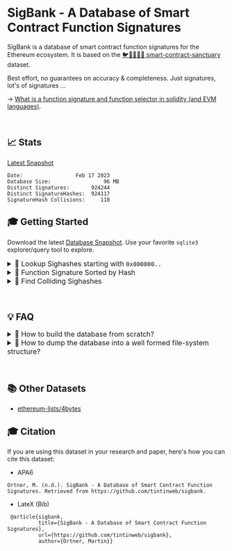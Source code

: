 # SigBank - A Database of Smart Contract Function Signatures

SigBank is a database of smart contract function signatures for the Ethereum ecosystem. It is based on the [🐦🌴🌴🌴🦕 smart-contract-sanctuary](https://github.com/tintinweb/smart-contract-sanctuary) dataset. 

Best effort, no guarantees on accuracy & completeness. Just signatures, lot's of signatures ...


→ [What is a function signature and function selector in solidity (and EVM languages)](https://ethereum.stackexchange.com/questions/135205/what-is-a-function-signature-and-function-selector-in-solidity-and-evm-language).

&nbsp;

## 📈 Stats

[Latest Snapshot](./releases)

```
Date:                 Feb 17 2023
Database Size:                 96 MB
Distinct Signatures:       924244
Distinct SignatureHashes:  924117
SignatureHash Collisions:     118
```

## 🎓 Getting Started

Download the latest [Database Snapshot](./releases). Use your favorite `sqlite3` explorer/query tool to explore.

<details>
  <summary style='font-size:12pt'>🔸 Lookup Sighashes starting with <code>0x000000..</code></summary>

```sql
SELECT sighash, signature
FROM signatures
WHERE sighash LIKE "000000%";
```

</details>

<details>
  <summary style='font-size:12pt'>🔸 Function Signature Sorted by Hash</summary>

```sql
SELECT sighash, signature
FROM signatures
ORDER BY sighash;
```

</details>

<details>
  <summary style='font-size:12pt'>🔸 Find Colliding Sighashes</summary>

```sql
SELECT 
    sighash,
    signature,
    COUNT(sighash) as `cnt`
FROM signatures
GROUP by sighash
HAVING cnt > 1
order by cnt DESC
```

</details>

&nbsp;

## 💡 FAQ


<details>
  <summary style='font-size:12pt'>🔸 How to build the database from scratch?</summary>

1. clone the [🐦🌴🌴🌴🦕 smart-contract-sanctuary](https://github.com/tintinweb/smart-contract-sanctuary)
2. ensure submodules are all checked out, else run `git submodule init [ethereum|polygon|...] --depth=1`
3. run the signature extraction tool on all solidity files. hint: split up the work, run multiple processes and let them feed into the same database.

here's an example:

```
⚡ ⇒ git clone --recursive --depth1 https://github.com/tintinweb/smart-contract-sanctuary
⚡ ⇒ _utils/signaturesToDb.js "./smart-contract-sanctuary/**/*.sol" 
```

</details>


<details>
  <summary style='font-size:12pt'>🔸 How to dump the database into a well formed file-system structure?</summary>

TBD

</details>

&nbsp;

## 📚 Other Datasets

* [ethereum-lists/4bytes](https://github.com/ethereum-lists/4bytes)


## 🎓 Citation

If you are using this dataset in your research and paper, here's how you can cite this dataset: 

- APA6
```
Ortner, M. (n.d.). SigBank - A Database of Smart Contract Function Signatures. Retrieved from https://github.com/tintinweb/sigbank.
```

- LateX (Bib)
```
 @article{sigbank, 
          title={SigBank - A Database of Smart Contract Function Signatures}, 
          url={https://github.com/tintinweb/sigbank}, 
          author={Ortner, Martin}} 
 ```
